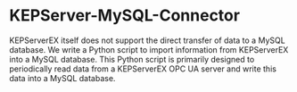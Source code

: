 # KEPServer-MySQL-Connector
KEPServerEX itself does not support the direct transfer of data to a MySQL database. We write a Python script to import information from KEPServerEX into a MySQL database.  This Python script is primarily designed to periodically read data from a KEPServerEX OPC UA server and write this data into a MySQL database. 
